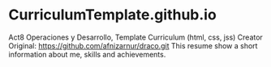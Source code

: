 # CurriculumTemplate.github.io
 Act8 Operaciones y Desarrollo, Template Curriculum (html, css, jss)
 Creator Original: https://github.com/afnizarnur/draco.git
 This resume show a short information about me, skills and achievements.

